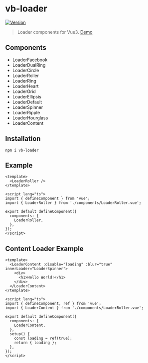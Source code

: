 # vb-loader

<a href="https://www.npmjs.com/package/vb-loader"><img src="https://img.shields.io/npm/v/vb-loader.svg" alt="Version"></a>

> Loader components for Vue3. [Demo](https://ehsan-shv.github.io/vb-loader/)

## Components

- LoaderFacebook
- LoaderDualRing
- LoaderCircle
- LoaderRoller
- LoaderRing
- LoaderHeart
- LoaderGrid
- LoaderEllipsis
- LoaderDefault
- LoaderSpinner
- LoaderRipple
- LoaderHourglass
- LoaderContent

## Installation

```
npm i vb-loader
```

## Example

```vue
<template>
  <LoaderRoller />
</template>

<script lang="ts">
import { defineComponent } from 'vue';
import { LoaderRoller } from './components/LoaderRoller.vue';

export default defineComponent({
  components: {
    LoaderRoller,
  },
});
</script>
```

## Content Loader Example

```vue
<template>
  <LoaderContent :disable="loading" :blur="true" innerLoader="LoaderSpinner">
    <div>
      <h1>Hello World!</h1>
    </div>
  </LoaderContent>
</template>

<script lang="ts">
import { defineComponent, ref } from 'vue';
import { LoaderContent } from './components/LoaderRoller.vue';

export default defineComponent({
  components: {
    LoaderContent,
  },
  setup() {
    const loading = ref(true);
    return { loading };
  },
});
</script>
```
